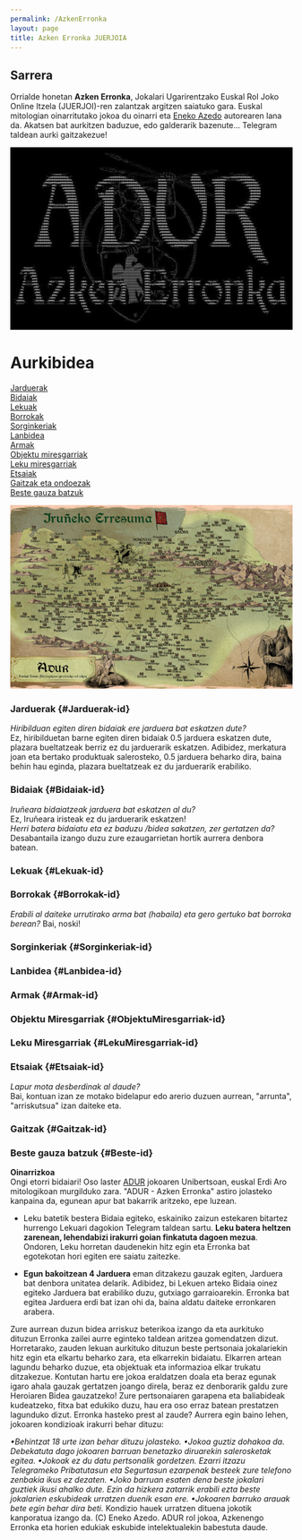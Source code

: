 ```yaml
---
permalink: /AzkenErronka
layout: page
title: Azken Erronka JUERJOIA
---
```

## Sarrera 
Orrialde honetan **Azken Erronka**, Jokalari Ugarirentzako Euskal Rol Joko Online Itzela (JUERJOI)-ren zalantzak argitzen saiatuko gara. 
Euskal mitologian oinarritutako  jokoa du oinarri eta [Eneko Azedo](https://twitter.com/EnekoAzedo) autorearen lana da.
Akatsen bat aurkitzen baduzue, edo galderarik bazenute... Telegram taldean aurki gaitzakezue!

![Azkenerronka](https://github.com/IzaroBlog/IzaroBlog.github.io/blob/main/_images/postimages/azkenerronka.jpg?raw=true)

# Aurkibidea

[Jarduerak](#Jarduerak-id)  
[Bidaiak](#Bidaiak-id)  
[Lekuak](#Lekuak-id)  
[Borrokak](#Borrokak-id)  
[Sorginkeriak](#Sorginkeriak-id)  
[Lanbidea](#Lanbidea-id)  
[Armak](#Armak-id)  
[Objektu miresgarriak](#ObjektuMiresgarriak-id)  
[Leku miresgarriak](#LekuMiresgarriak-id)  
[Etsaiak](#Etsaiak-id)  
[Gaitzak eta ondoezak](#Gaitzak-id)  
[Beste gauza batzuk](#Beste-id)  

![Irunea](https://github.com/IzaroBlog/IzaroBlog.github.io/blob/main/_images/ADUR/iruneaerresuma.jpg?raw=true)

### Jarduerak {#Jarduerak-id}
*Hiribilduan egiten diren bidaiak ere jarduera bat eskatzen dute?*  
Ez, hiribilduetan barne egiten diren bidaiak 0.5 jarduera eskatzen dute, plazara bueltatzeak berriz ez du jarduerarik eskatzen. Adibidez, merkatura joan eta bertako produktuak salerosteko, 0.5 jarduera beharko dira, baina behin hau eginda, plazara bueltatzeak ez du jarduerarik erabiliko.  


### Bidaiak {#Bidaiak-id}
*Iruñeara bidaiatzeak jarduera bat eskatzen al du?*  
Ez, Iruñeara iristeak ez du jarduerarik eskatzen!  
*Herri batera bidaiatu eta ez baduzu /bidea sakatzen, zer gertatzen da?*
Desabantaila izango duzu zure ezaugarrietan hortik aurrera denbora batean. 

### Lekuak {#Lekuak-id}

### Borrokak {#Borrokak-id}
*Erabili al daiteke urrutirako arma bat (habaila) eta gero gertuko bat borroka berean?*
Bai, noski! 

### Sorginkeriak {#Sorginkeriak-id}

### Lanbidea {#Lanbidea-id}

### Armak {#Armak-id}

### Objektu Miresgarriak {#ObjektuMiresgarriak-id}

### Leku Miresgarriak {#LekuMiresgarriak-id}

### Etsaiak {#Etsaiak-id}
*Lapur mota desberdinak al daude?*  
Bai, kontuan izan ze motako bidelapur edo arerio duzuen aurrean, "arrunta", "arriskutsua" izan daiteke eta. 

### Gaitzak {#Gaitzak-id}


### Beste gauza batzuk {#Beste-id}
**Oinarrizkoa**  
Ongi etorri bidaiari!
Oso laster [ADUR](http://www.adurjokoa.eus/) jokoaren Unibertsoan, euskal Erdi Aro mitologikoan murgilduko zara. "ADUR - Azken Erronka" astiro jolasteko kanpaina da, egunean apur bat bakarrik aritzeko, epe luzean. 

- Leku batetik bestera Bidaia egiteko, eskainiko zaizun estekaren bitartez hurrengo Lekuari dagokion Telegram taldean sartu. **Leku batera heltzen zarenean, lehendabizi irakurri goian finkatuta dagoen mezua**. Ondoren, Leku horretan daudenekin hitz egin eta Erronka bat egotekotan hori egiten ere saiatu zaitezke.

- **Egun bakoitzean 4 Jarduera** eman ditzakezu gauzak egiten, Jarduera bat denbora unitatea delarik. Adibidez, bi Lekuen arteko Bidaia oinez egiteko Jarduera bat erabiliko duzu, gutxiago garraioarekin. Erronka bat egitea Jarduera erdi bat izan ohi da, baina aldatu daiteke erronkaren arabera.

Zure aurrean duzun bidea arriskuz beterikoa izango da eta aurkituko dituzun Erronka zailei aurre eginteko taldean aritzea gomendatzen dizut. Horretarako, zauden lekuan aurkituko dituzun beste pertsonaia jokalariekin hitz egin eta elkartu beharko zara, eta elkarrekin bidaiatu. Elkarren artean lagundu beharko duzue, eta objektuak eta informazioa elkar trukatu ditzakezue. 
Kontutan hartu ere jokoa eraldatzen doala eta beraz egunak igaro ahala gauzak gertatzen joango direla, beraz ez denborarik galdu zure Heroiaren Bidea gauzatzeko! Zure pertsonaiaren garapena eta baliabideak kudeatzeko, fitxa bat edukiko duzu, hau era oso erraz batean prestatzen lagunduko dizut. 
Erronka hasteko prest al zaude?
Aurrera egin baino lehen, jokoaren kondizioak irakurri behar dituzu:

*•Behintzat 18 urte izan behar dituzu jolasteko.
•Jokoa guztiz dohakoa da. Debekatuta dago jokoaren barruan benetazko diruarekin salerosketak egitea.
•Jokoak ez du datu pertsonalik gordetzen. Ezarri itzazu Telegrameko Pribatutasun eta Segurtasun ezarpenak besteek zure telefono zenbakia ikus ez dezaten.
•Joko barruan esaten dena beste jokalari guztiek ikusi ahalko dute. Ezin da hizkera zatarrik erabili ezta beste jokalarien eskubideak urratzen duenik esan ere.
•Jokoaren barruko arauak bete egin behar dira beti.*
Kondizio hauek urratzen dituena jokotik kanporatua izango da. 
(C) Eneko Azedo. ADUR rol jokoa, Azkenengo Erronka eta horien edukiak eskubide intelektualekin babestuta daude. 

